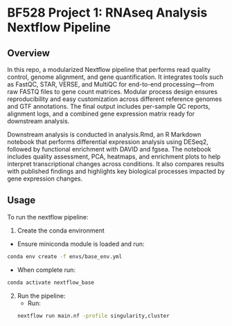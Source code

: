 # BF528 Project 1: RNAseq Analysis Nextflow Pipeline

## Overview
In this repo, a modularized Nextflow pipeline that performs read quality control, genome alignment, and gene quantification. It integrates tools such as FastQC, STAR, VERSE, and MultiQC for end-to-end processing—from raw FASTQ files to gene count matrices. Modular process design ensures reproducibility and easy customization across different reference genomes and GTF annotations. The final output includes per-sample QC reports, alignment logs, and a combined gene expression matrix ready for downstream analysis. 

Downstream analysis is conducted in analysis.Rmd, an R Markdown notebook that performs differential expression analysis using DESeq2, followed by functional enrichment with DAVID and fgsea. The notebook includes quality assessment, PCA, heatmaps, and enrichment plots to help interpret transcriptional changes across conditions. It also compares results with published findings and highlights key biological processes impacted by gene expression changes.

## Usage
To run the nextflow pipeline:
1. Create the conda environment
  - Ensure miniconda module is loaded and run:
   ```bash
   conda env create -f envs/base_env.yml
   ```
  - When complete run:
   ```bash
   conda activate nextflow_base
   ```
2. Run the pipeline:
   - Run:
   ```bash
   nextflow run main.nf -profile singularity,cluster
   ```
